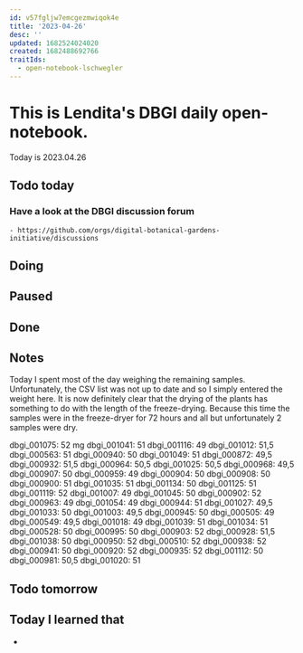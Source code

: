 ```yaml
---
id: v57fgljw7emcgezmwiqok4e
title: '2023-04-26'
desc: ''
updated: 1682524024020
created: 1682488692766
traitIds:
  - open-notebook-lschwegler
---
```


# This is Lendita's DBGI daily open-notebook.

Today is 2023.04.26

## Todo today

### Have a look at the DBGI discussion forum
    - https://github.com/orgs/digital-botanical-gardens-initiative/discussions
###
###

## Doing

## Paused

## Done

## Notes
Today I spent most of the day weighing the remaining samples. Unfortunately, the CSV list was not up to date and so I simply entered the weight here. 
It is now definitely clear that the drying of the plants has something to do with the length of the freeze-drying. Because this time the samples were in the freeze-dryer for 72 hours and all but unfortunately 2 samples were dry.

dbgi_001075: 52 mg
dbgi_001041: 51
dbgi_001116: 49
dbgi_001012: 51,5
dbgi_000563: 51
dbgi_000940: 50
dbgi_001049: 51
dbgi_000872: 49,5
dbgi_000932: 51,5
dbgi_000964: 50,5
dbgi_001025: 50,5
dbgi_000968: 49,5
dbgi_000907: 50
dbgi_000959: 49
dbgi_000904: 50
dbgi_000908: 50
dbgi_000900: 51
dbgi_001035: 51
dbgi_001134: 50
dbgi_001125: 51
dbgi_001119: 52
dbgi_001007: 49
dbgi_001045: 50
dbgi_000902: 52
dbgi_000963: 49
dbgi_001054: 49
dbgi_000944: 51
dbgi_001027: 49,5
dbgi_001033: 50
dbgi_001003: 49,5
dbgi_000945: 50
dbgi_000505: 49
dbgi_000549: 49,5
dbgi_001018: 49
dbgi_001039: 51
dbgi_001034: 51
dbgi_000528: 50
dbgi_000995: 50
dbgi_000903: 52
dbgi_000928: 51,5
dbgi_001038: 50
dbgi_000950: 52
dbgi_000510: 52
dbgi_000938: 52
dbgi_000941: 50
dbgi_000920: 52
dbgi_000935: 52
dbgi_001112: 50
dbgi_000981: 50,5
dbgi_001020: 51


## Todo tomorrow

###
###
###


## Today I learned that

-
